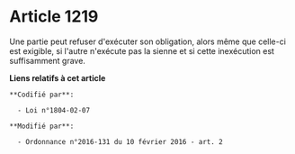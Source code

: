 # Article 1219

Une partie peut refuser d'exécuter son obligation, alors même que celle-ci est exigible, si l'autre n'exécute pas la sienne
et si cette inexécution est suffisamment grave.

**Liens relatifs à cet article**

	**Codifié par**:

	  - Loi n°1804-02-07

	**Modifié par**:

	  - Ordonnance n°2016-131 du 10 février 2016 - art. 2

